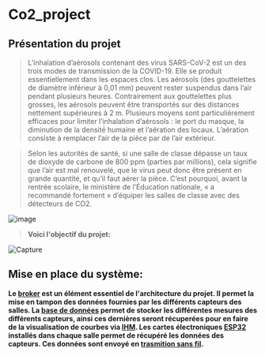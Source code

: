 # Co2_project


## Présentation du projet


> L’inhalation d’aérosols contenant des virus SARS-CoV-2 est un des trois modes de transmission de la COVID-19. Elle se produit essentiellement dans les espaces clos. Les aérosols (des gouttelettes de diamètre inférieur à 0,01 mm) peuvent rester suspendus dans l’air pendant plusieurs heures. 
Contrairement aux gouttelettes plus grosses, les aérosols peuvent être transportés sur des distances nettement supérieures à 2 m. 
Plusieurs moyens sont particulièrement efficaces pour limiter l’inhalation d’aérosols : le port du masque, la diminution de la densité́ humaine et l’aération des locaux. L’aération consiste à remplacer l’air de la pièce par de l’air extérieur. 

> Selon les autorités de santé, si une salle de classe dépasse un taux de dioxyde de carbone de 800 ppm (parties par millions), cela signifie que l’air est mal renouvelé, que le virus peut donc être présent en grande quantité, et qu’il faut aérer la pièce. C’est pourquoi, avant la rentrée scolaire, le ministère de l’Éducation nationale, « a recommandé fortement » d’équiper les salles de classe avec des détecteurs de CO2. 

![image](https://user-images.githubusercontent.com/123626866/224345326-52176d4f-dcee-4446-b97a-508caec78b3c.png)
> __Voici l'objectif du projet:__  

![Capture](https://user-images.githubusercontent.com/123626872/236166087-a19322f3-87a9-460f-8f74-edd6a1c08cd4.PNG)


## Mise en place du système:

__Le [broker](https://github.com/Knightmore1/Co2_project/blob/MQTT/README.md) est un élément essentiel de l'architecture du projet. Il permet la mise en tampon des données fournies par les différents capteurs des salles. La [base de données](https://github.com/Knightmore1/Co2_project/blob/Broker/Acc%C3%A8s-BDD/README.md) permet de stocker les différentes mesures des différents capteurs, ainsi ces dernières seront récuperées pour en faire de la visualisation de courbes via [IHM](https://github.com/Knightmore1/Co2_project/blob/Supervision/Visu-Courbes/Import-EdT/README.md). Les cartes électroniques [ESP32](https://github.com/Knightmore1/Co2_project/blob/Mesure-CO2/affichage/README.md) installés dans chaque salle permet de récupéré les données des capteurs. Ces données sont envoyé en [trasmition sans fil](https://github.com/Knightmore1/Co2_project/blob/WiFi/README.md).__  
